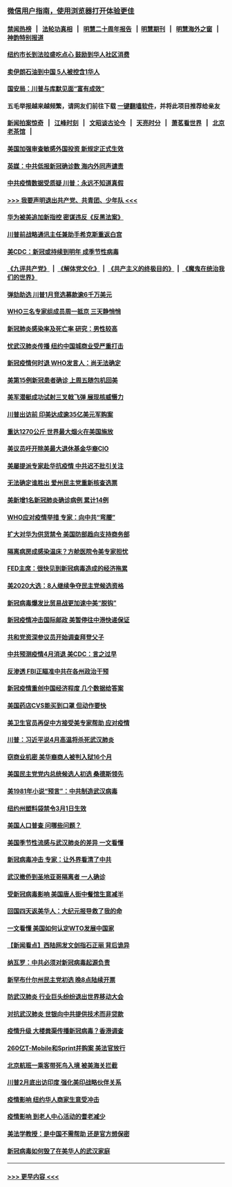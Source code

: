 ### [微信用户指南，使用浏览器打开体验更佳](https://github.com/gfw-breaker/banned-news1/blob/master/indexes/wechat-guide.md?t=0)
#### [禁闻热榜](热点新闻.md?t=0)  &nbsp;&nbsp;|&nbsp;&nbsp; [法轮功真相](https://github.com/gfw-breaker/truth/blob/master/README.md?t=0) &nbsp;&nbsp;|&nbsp;&nbsp; [明慧二十周年报告](https://github.com/gfw-breaker/mh-reports/blob/master/README.md?t=0) &nbsp;&nbsp;|&nbsp;&nbsp;[明慧期刊](https://github.com/gfw-breaker/mh-qikan) &nbsp;&nbsp;|&nbsp;&nbsp; [明慧海外之窗](https://github.com/gfw-breaker/mh-news/blob/master/README.md?t=0) &nbsp;&nbsp;|&nbsp;&nbsp; [神韵特别报道](https://github.com/gfw-breaker/mh-news/blob/master/shenyun.md?t=0)
#### [纽约市长到法拉盛吃点心  鼓励到华人社区消费](../pages/nsc412/n11868197.md?t=02141833) 
#### [卖伊朗石油到中国  5人被控含1华人](../pages/nsc412/n11867988.md?t=02141833) 
#### [国安局：川普与库默见面“富有成效”](../pages/nsc412/n11867976.md?t=02141833) 
#### 五毛举报越来越频繁，请网友们前往下载 [一键翻墙软件](https://github.com/gfw-breaker/ssr-accounts)，并将此项目推荐给亲友
#### [新闻拍案惊奇](https://github.com/gfw-breaker/banned-news1/blob/master/pages/link4.md) &nbsp;&nbsp;|&nbsp;&nbsp; [江峰时刻](https://github.com/gfw-breaker/banned-news1/blob/master/pages/link4.md) &nbsp;&nbsp;|&nbsp;&nbsp; [文昭谈古论今](https://github.com/gfw-breaker/banned-news1/blob/master/pages/link4.md) &nbsp;&nbsp;|&nbsp;&nbsp; [天亮时分](https://github.com/gfw-breaker/banned-news1/blob/master/pages/link4.md) &nbsp;&nbsp;|&nbsp;&nbsp; [萧茗看世界](https://github.com/gfw-breaker/banned-news1/blob/master/pages/link4.md) &nbsp;&nbsp;|&nbsp;&nbsp; [北京老茶馆](https://github.com/gfw-breaker/banned-news1/blob/master/pages/link4.md) &nbsp;&nbsp;|&nbsp;&nbsp; 
#### [美国加强审查敏感外国投资 新规定正式生效](../pages/nsc412/n11868041.md?t=02141833) 
#### [英媒：中共低报新冠确诊数 海内外同声谴责](../pages/nsc412/n11867421.md?t=02141833) 
#### [中共疫情数据受质疑 川普：永远不知道真假](../pages/nsc412/n11867195.md?t=02141833) 
#### [>>> 我要声明退出共产党、共青团、少年队 <<<](https://github.com/begood0513/goodnews/blob/master/quit/letter.md) 
#### [华为被美追加新指控 密谋违反《反黑法案》](../pages/nsc412/n11867191.md?t=02141833) 
#### [川普前战略通讯主任兼助手希克斯重返白宫](../pages/nsc412/n11867104.md?t=02141833) 
#### [美CDC：新冠或持续到明年 成季节性病毒](../pages/nsc412/n11867279.md?t=02141833) 
#### [《九评共产党》](https://github.com/begood0513/9ping.md/blob/master/README.md) &nbsp;|&nbsp; [《解体党文化》](../../../../jtdwh.md/blob/master/README.md)  &nbsp;|&nbsp; [《共产主义的终极目的》](../../../../gczydzjmd.md/blob/master/README.md) &nbsp;|&nbsp; [《魔鬼在统治我们的世界》](../../../../mgztzwmdsj.md/blob/master/README.md) 
#### [弹劾助选 川普1月竞选募款逾6千万美元](../pages/nsc412/n11866950.md?t=02141833) 
#### [WHO三名专家组成员周一抵京 三天静悄悄](../pages/nsc412/n11866947.md?t=02141833) 
#### [新冠肺炎感染率及死亡率 研究：男性较高](../pages/nsc412/n11866956.md?t=02141833) 
#### [忧武汉肺炎传播 纽约中国城商业受严重打击](../pages/nsc412/n11866902.md?t=02141833) 
#### [新冠疫情何时退 WHO发言人：尚无法确定](../pages/nsc412/n11866864.md?t=02141833) 
#### [美第15例新冠患者确诊 上周五随包机回美](../pages/nsc412/n11866852.md?t=02141833) 
#### [美军潜艇成功试射三叉戟飞弹 展现核威慑力](../pages/nsc412/n11866046.md?t=02141833) 
#### [川普出访前 印美达成逾35亿美元军购案](../pages/nsc412/n11865444.md?t=02141833) 
#### [重达1270公斤 世界最大烟火在美国施放](../pages/nsc412/n11865198.md?t=02141833) 
#### [美议员吁开除美最大退休基金华裔CIO](../pages/nsc412/n11865230.md?t=02141833) 
#### [美屡提派专家赴华抗疫情 中共迟不批引关注](../pages/nsc412/n11864719.md?t=02141833) 
#### [无法确定谁胜出 爱州民主党重新核查选票](../pages/nsc412/n11864830.md?t=02141833) 
#### [美新增1名新冠肺炎确诊病例 累计14例](../pages/nsc412/n11864893.md?t=02141833) 
#### [WHO应对疫情举措 专家：向中共“弯腰”](../pages/nsc412/n11864727.md?t=02141833) 
#### [扩大对华为供货禁令 美国防部趋向支持商务部](../pages/nsc412/n11864773.md?t=02141833) 
#### [隔离病房成感染温床？方舱医院令美专家担忧](../pages/nsc412/n11864575.md?t=02141833) 
#### [FED主席：很快见到新冠病毒造成的经济拖累](../pages/nsc412/n11864507.md?t=02141833) 
#### [美2020大选：8人继续争夺民主党候选资格](../pages/nsc412/n11864327.md?t=02141833) 
#### [新冠病毒爆发比贸易战更加速中美“脱钩”](../pages/nsc412/n11864470.md?t=02141833) 
#### [新冠疫情冲击国际邮政 美暂停往中港快递保证](../pages/nsc412/n11864207.md?t=02141833) 
#### [共和党资深参议员开始调查拜登父子](../pages/nsc412/n11863984.md?t=02141833) 
#### [中共预测疫情4月消退 美CDC：言之过早](../pages/nsc412/n11864310.md?t=02141833) 
#### [反渗透 FBI正瞄准中共在各州政治干预](../pages/nsc412/n11864300.md?t=02141833) 
#### [新冠疫情重创中国经济程度 几个数据给答案](../pages/nsc412/n11864203.md?t=02141833) 
#### [美国药店CVS能买到口罩 但动作要快](../pages/nsc412/n11862438.md?t=02141833) 
#### [美卫生官员再促中方接受美专家帮助 应对疫情](../pages/nsc412/n11864043.md?t=02141833) 
#### [川普：习近平说4月高温将杀死武汉肺炎](../pages/nsc412/n11860814.md?t=02141833) 
#### [窃商业机密 美华裔商人被判入狱16个月](../pages/nsc412/n11863911.md?t=02141833) 
#### [美国民主党党内总统候选人初选 桑德斯领先](../pages/nsc412/n11863475.md?t=02141833) 
#### [美1981年小说“预言”：中共制造武汉病毒](../pages/nsc412/n11863306.md?t=02141833) 
#### [纽约州塑料袋禁令3月1日生效](../pages/nsc412/n11862832.md?t=02141833) 
#### [美国人口普查  问哪些问题？](../pages/nsc412/n11862808.md?t=02141833) 
#### [美国季节性流感与武汉肺炎的差异 一文看懂](../pages/nsc412/n11862428.md?t=02141833) 
#### [新冠病毒冲击 专家：让外界看清了中共](../pages/nsc412/n11862280.md?t=02141833) 
#### [武汉撤侨到圣地亚哥隔离者 一人确诊](../pages/nsc412/n11862460.md?t=02141833) 
#### [受新冠病毒影响 美国唐人街中餐馆生意减半](../pages/nsc412/n11861940.md?t=02141833) 
#### [回国四天返美华人：大纪元报导救了我的命](../pages/nsc412/n11862181.md?t=02141833) 
#### [一文看懂 美国如何认定WTO发展中国家](../pages/nsc412/n11862051.md?t=02141833) 
#### [【新闻看点】西陆网发文剑指石正丽 背后诡异](../pages/nsc412/n11861792.md?t=02141833) 
#### [纳瓦罗：中共必须对新冠病毒起源负责](../pages/nsc412/n11861810.md?t=02141833) 
#### [新罕布什尔州民主党初选 晚8点陆续开票](../pages/nsc412/n11861872.md?t=02141833) 
#### [防武汉肺炎 行业巨头纷纷退出世界移动大会](../pages/nsc412/n11861795.md?t=02141833) 
#### [对抗武汉肺炎 世银向中共提供技术而非贷款](../pages/nsc412/n11861652.md?t=02141833) 
#### [疫情升级 大楼粪渠传播新冠病毒？香港调查](../pages/nsc412/n11861556.md?t=02141833) 
#### [260亿T-Mobile和Sprint并购案 美法官放行](../pages/nsc412/n11861511.md?t=02141833) 
#### [北京航班一乘客带死鸟入境 被美海关拦截](../pages/nsc412/n11861317.md?t=02141833) 
#### [川普2月底出访印度 强化美印战略伙伴关系](../pages/nsc412/n11860557.md?t=02141833) 
#### [疫情影响  纽约华人商家生意受冲击](../pages/nsc412/n11860284.md?t=02141833) 
#### [疫情影响  到老人中心活动的耆老减少](../pages/nsc412/n11860199.md?t=02141833) 
#### [美法学教授：是中国不需帮助 还是官方想保密](../pages/nsc412/n11859492.md?t=02141833) 
#### [新冠病毒如何毁了在美华人的武汉家庭](../pages/nsc412/n11859524.md?t=02141833) 

----
#### [ >>> 更早内容 <<< ](../indexes/nsc412-earlier.md)
